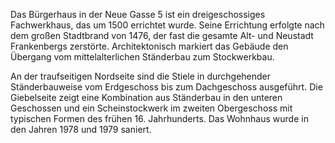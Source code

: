 Das Bürgerhaus in der Neue Gasse 5 ist ein dreigeschossiges Fachwerkhaus, das um 1500 errichtet wurde. Seine Errichtung erfolgte nach dem großen Stadtbrand von 1476, der fast die gesamte Alt- und Neustadt Frankenbergs zerstörte. Architektonisch markiert das Gebäude den Übergang vom mittelalterlichen Ständerbau zum Stockwerkbau.

An der traufseitigen Nordseite sind die Stiele in durchgehender Ständerbauweise vom Erdgeschoss bis zum Dachgeschoss ausgeführt. Die Giebelseite zeigt eine Kombination aus Ständerbau in den unteren Geschossen und ein Scheinstockwerk im zweiten Obergeschoss mit typischen Formen des frühen 16. Jahrhunderts. Das Wohnhaus wurde in den Jahren 1978 und 1979 saniert.